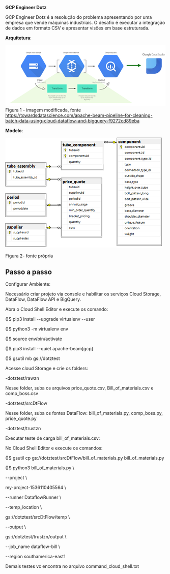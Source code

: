 **GCP Engineer Dotz**

GCP Engineer Dotz é a resolução do problema apresentando por uma empresa
que vende máquinas industriais. O desafio é executar a integração de
dados em formato CSV e apresentar visões em base estruturada.

**Arquitetura**:  

![](https://github.com/khaledmar/gcpengineerdotz/blob/main/mdMediaFolder/media/image1.png)
Figura 1 - imagem modificada, fonte
https://towardsdatascience.com/apache-beam-pipeline-for-cleaning-batch-data-using-cloud-dataflow-and-bigquery-f9272cd89eba

**Modelo**:

![](mdMediaFolder\media\image2.png)

Figura 2- fonte própria

## Passo a passo

Configurar Ambiente:

Necessário criar projeto via console e habilitar os serviços Cloud
Storage, DataFlow, DataFlow API e BigQuery.

Abra o Cloud Shell Editor e execute os comando:

()\$ pip3 install \--upgrade virtualenv \--user

()\$ python3 -m virtualenv env

()\$ source env/bin/activate

()\$ pip3 install \--quiet apache-beam\[gcp\]

()\$ gsutil mb gs://dotztest

Acesse cloud Storage e crie os folders:

-dotztest/rawzn

Nesse folder, suba os arquivos price_quote.csv, Bill_of_materials.csv e
comp_boss.csv

-dotztest/srcDtFlow

Nesse folder, suba os fontes DataFlow: bill_of_materials.py,
comp_boss.py, price_quote.py

-dotztest/trustzn

Executar teste de carga bill_of_materials.csv:

No Cloud Shell Editor e execute os comandos:

()\$ gsutil cp gs://dotztest/srcDtFlow/bill_of_materials.py
bill_of_materials.py

()\$ python3 bill_of_materials.py \\

\--project \\

my-project-1536110405564 \\

\--runner DataflowRunner \\

\--temp_location \\

gs://dotztest/srcDtFlow/temp \\

\--output \\

gs://dotztest/trustzn/output \\

\--job_name dataflow-bill \\

\--region southamerica-east1

Demais testes vc encontra no arquivo command_cloud_shell.txt
